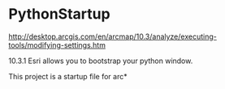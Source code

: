 # PythonStartup
http://desktop.arcgis.com/en/arcmap/10.3/analyze/executing-tools/modifying-settings.htm

10.3.1 Esri allows you to bootstrap your python window.

This project is a startup file for arc*


